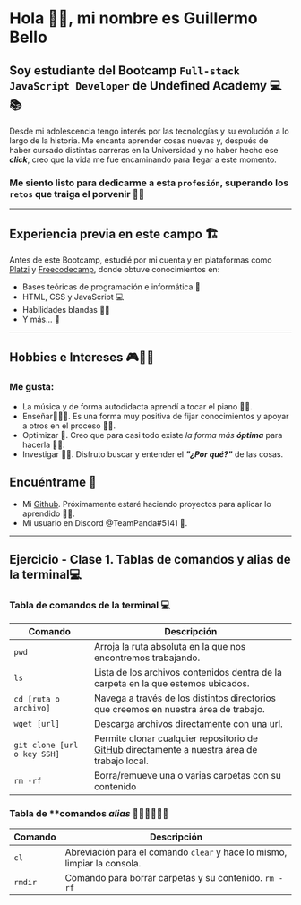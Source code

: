 # Hola 👋🏻, mi nombre es Guillermo Bello

## Soy estudiante del Bootcamp `Full-stack JavaScript Developer` de **Undefined Academy** 💻📚

Desde mi adolescencia tengo interés por las tecnologías y su evolución a lo largo de la historia. Me encanta aprender cosas nuevas y, después de haber cursado distintas carreras en la Universidad y no haber hecho ese ***click***, creo que la vida me fue encaminando para llegar a este momento.

### Me siento listo para **dedicarme** a esta  `profesión`, **superando** los `retos` que traiga el porvenir 💪🏻

---------------------------------------------------------------------------------------------------

## Experiencia previa en este campo 🏗️

Antes de este Bootcamp, estudié por mi cuenta y en plataformas como [Platzi](https://platzi.com/ "https://platzi.com/") y [Freecodecamp](https://www.freecodecamp.org/ "https://www.freecodecamp.org/"), donde obtuve conocimientos en:

- Bases teóricas de programación e informática 📖
- HTML, CSS y JavaScript 💻
- Habilidades blandas 🤝🏻
- Y más... 👀

---------------------------------------------------------------------------------------------------

## Hobbies e Intereses 🎮👦🏻

### Me gusta:

- La música y de forma autodidacta aprendí a tocar el piano 🎹🎵.
- Enseñar👨🏻‍🏫. Es una forma muy positiva de fijar conocimientos y apoyar a otros en el proceso 🧠✨.
- Optimizar 🔧. Creo que para casi todo existe *la forma más **óptima*** para hacerla 🙌🏻.
- Investigar 🔬🤔. Disfruto buscar y entender el ***"¿Por qué?"*** de las cosas.

## Encuéntrame 🔎

- Mi [Github](https://github.com/DivPanda). Próximamente estaré haciendo proyectos para aplicar lo aprendido 🙌🏻.
- Mi usuario en Discord @TeamPanda#5141 👾.

---------------------------------------------------------------------------------------------------

## Ejercicio - Clase 1. Tablas de comandos y alias de la terminal💻

### Tabla de **comandos** de la terminal 💻

|          Comando            |                              Descripción                                                                                                        |
|-----------------------------|-------------------------------------------------------------------------------------------------------------------------------------------------|
|            `pwd`            | Arroja la ruta absoluta en la que nos encontremos trabajando.                                                                                   |
|            `ls`             | Lista de los archivos contenidos dentra de la carpeta en la que estemos ubicados.                                                               |
|    `cd [ruta o archivo]`    | Navega a través de los distintos directorios que creemos en nuestra área de trabajo.                                                            |
|        `wget [url]`         | Descarga archivos directamente con una url.                                                                                                     |
| `git clone [url o key SSH]` | Permite clonar cualquier repositorio de [GitHub](https://github.com/ "https://github.com/") directamente a nuestra área de trabajo local.       |
|           `rm -rf`          | Borra/remueve una o varias carpetas con su contenido                                                                                            |

### Tabla de **comandos ***alias***  👨🏻‍💻👩🏻‍💻

|          Comando          |                              Descripción                                                              |
|---------------------------|-------------------------------------------------------------------------------------------------------|
|          ``cl``           | Abreviación para el comando `clear` y hace lo mismo, limpiar la consola.                              |
|          `rmdir`          | Comando para borrar carpetas y su contenido. `rm -rf`                                                 |
